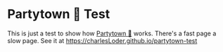 # Partytown 🎉 Test

This is just a test to show how [Partytown 🎉](https://partytown.builder.io/) works. There's a fast page a slow page. See it at https://charlesLoder.github.io/partytown-test